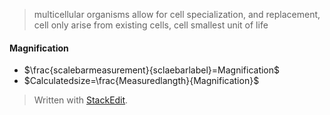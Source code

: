  > multicellular organisms allow for cell specialization, and replacement, cell only arise from existing cells, cell smallest unit of life
#### Magnification
 - $\frac{scalebarmeasurement}{sclaebarlabel}=Magnification$
 - $Calculatedsize=\frac{Measuredlangth}{Magnification}$


> Written with [StackEdit](https://stackedit.io/).
<!--stackedit_data:
eyJoaXN0b3J5IjpbMTU5MDgzNzU2NiwxMzMzNTc2ODI4LC0xND
QzMTQ2MDU4LC0xMDc5NzU1NDQ2XX0=
-->